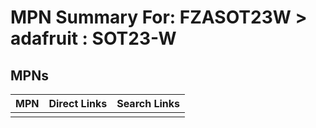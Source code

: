 



# MPN Summary For: FZASOT23W > adafruit : SOT23-W

## MPNs
  

|MPN|Direct Links|Search Links|
| :--- | :--- | :--- |
||||
